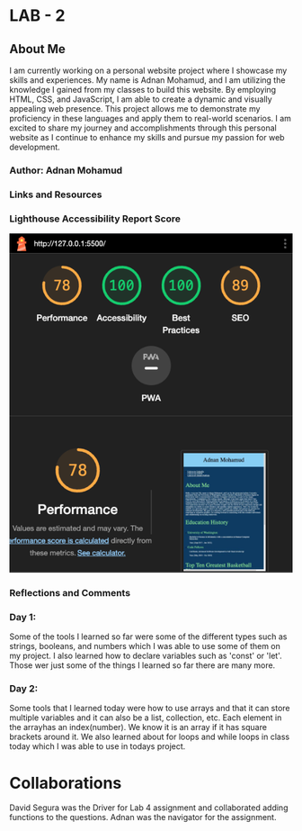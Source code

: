 # LAB - 2

## About Me

I am currently working on a personal website project where I showcase my skills and experiences. My name is Adnan Mohamud, and I am utilizing the knowledge I gained from my classes to build this website. By employing HTML, CSS, and JavaScript, I am able to create a dynamic and visually appealing web presence. This project allows me to demonstrate my proficiency in these languages and apply them to real-world scenarios. I am excited to share my journey and accomplishments through this personal website as I continue to enhance my skills and pursue my passion for web development.

### Author: Adnan Mohamud

### Links and Resources

### Lighthouse Accessibility Report Score

![Screenshot runnning lighthouse Accessibility report](img/Lab5Screenshot.png)

### Reflections and Comments

### Day 1:

Some of the tools I learned so far were some of the different types such as strings, booleans, and numbers which I was able to use some of them on my project. I also learned how to declare variables such as 'const' or 'let'. Those wer just some of the things I learned so far there are many more.

### Day 2:

Some tools that I learned today were how to use arrays and that it can store multiple variables and it can also be a list, collection, etc. Each element in the arrayhas an index(number). We know it is an array if it has square brackets around it. We also learned about for loops and while loops in class today which I was able to use in todays project.

# Collaborations

David Segura was the Driver for Lab 4 assignment and collaborated adding functions to the questions. Adnan was the navigator for the assignment.
